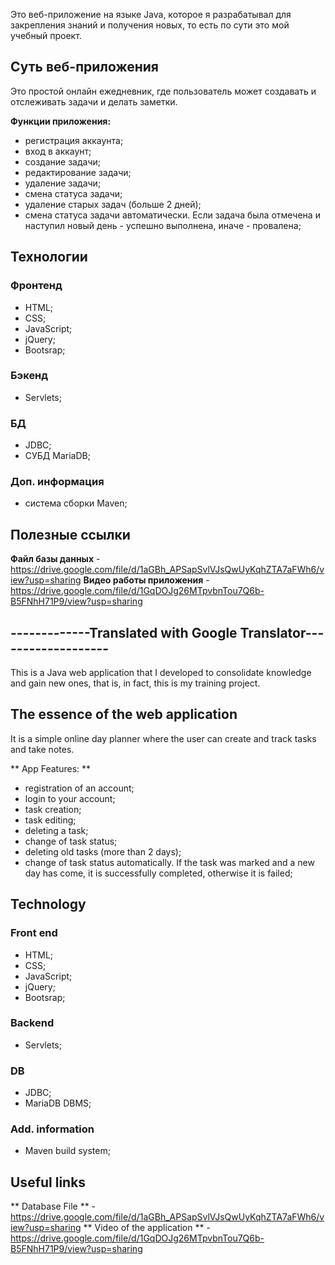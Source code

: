Это веб-приложение на языке Java, которое я разрабатывал для закрепления знаний и получения новых, то есть по сути это мой учебный проект.
## Суть веб-приложения 
Это простой онлайн ежедневник, где пользователь может создавать и отслеживать задачи и делать заметки.

**Функции приложения:**
- регистрация аккаунта;
- вход в аккаунт;
- создание задачи;
- редактирование задачи;
- удаление задачи;
- смена статуса задачи;
- удаление старых задач (больше 2 дней);
- смена статуса задачи автоматически. Если задача была отмечена и наступил новый день - успешно выполнена, иначе - провалена;

## Технологии
### Фронтенд 
- HTML;
- CSS;
- JavaScript;
- jQuery;
- Bootsrap;

### Бэкенд
- Servlets;

### БД
- JDBC;
- СУБД MariaDB;

### Доп. информация
- система сборки Maven;

## Полезные ссылки
**Файл базы данных** - https://drive.google.com/file/d/1aGBh_APSapSvlVJsQwUyKqhZTA7aFWh6/view?usp=sharing
**Видео работы приложения** - https://drive.google.com/file/d/1GqDOJg26MTpvbnTou7Q6b-B5FNhH71P9/view?usp=sharing



## -------------Translated with Google Translator-------------------

This is a Java web application that I developed to consolidate knowledge and gain new ones, that is, in fact, this is my training project.
## The essence of the web application
It is a simple online day planner where the user can create and track tasks and take notes.

** App Features: **
- registration of an account;
- login to your account;
- task creation;
- task editing;
- deleting a task;
- change of task status;
- deleting old tasks (more than 2 days);
- change of task status automatically. If the task was marked and a new day has come, it is successfully completed, otherwise it is failed;

## Technology
### Front end
- HTML;
- CSS;
- JavaScript;
- jQuery;
- Bootsrap;

### Backend
- Servlets;

### DB
- JDBC;
- MariaDB DBMS;

### Add. information
- Maven build system;

## Useful links
** Database File ** - https://drive.google.com/file/d/1aGBh_APSapSvlVJsQwUyKqhZTA7aFWh6/view?usp=sharing
** Video of the application ** - https://drive.google.com/file/d/1GqDOJg26MTpvbnTou7Q6b-B5FNhH71P9/view?usp=sharing 
